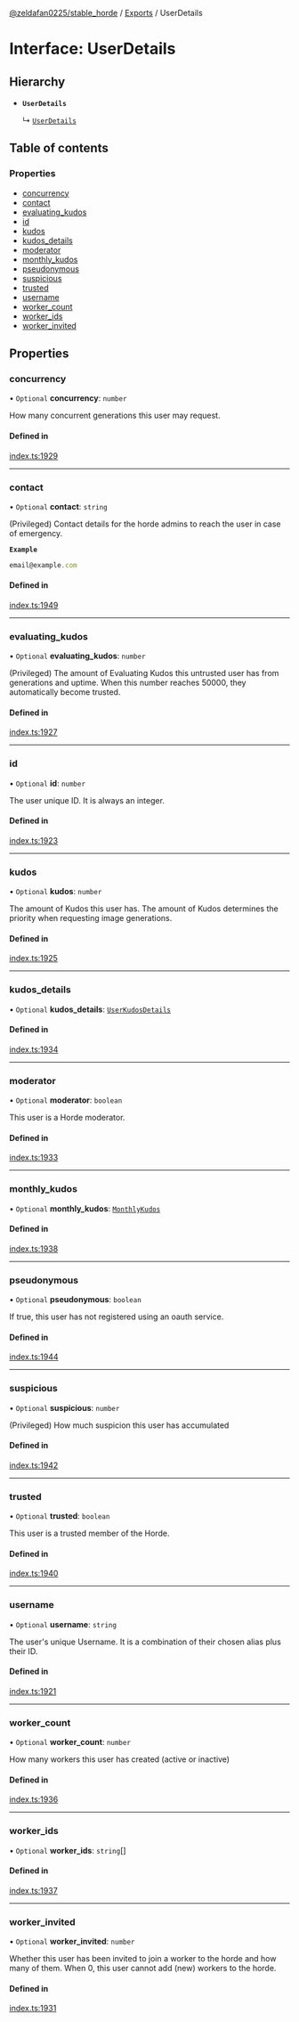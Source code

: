 [@zeldafan0225/stable_horde](../README.md) / [Exports](../modules.md) / UserDetails

# Interface: UserDetails

## Hierarchy

- **`UserDetails`**

  ↳ [`UserDetails`](UserDetails.md)

## Table of contents

### Properties

- [concurrency](UserDetails.md#concurrency)
- [contact](UserDetails.md#contact)
- [evaluating\_kudos](UserDetails.md#evaluating_kudos)
- [id](UserDetails.md#id)
- [kudos](UserDetails.md#kudos)
- [kudos\_details](UserDetails.md#kudos_details)
- [moderator](UserDetails.md#moderator)
- [monthly\_kudos](UserDetails.md#monthly_kudos)
- [pseudonymous](UserDetails.md#pseudonymous)
- [suspicious](UserDetails.md#suspicious)
- [trusted](UserDetails.md#trusted)
- [username](UserDetails.md#username)
- [worker\_count](UserDetails.md#worker_count)
- [worker\_ids](UserDetails.md#worker_ids)
- [worker\_invited](UserDetails.md#worker_invited)

## Properties

### concurrency

• `Optional` **concurrency**: `number`

How many concurrent generations this user may request.

#### Defined in

[index.ts:1929](https://github.com/ZeldaFan0225/stable_horde/blob/3b7418e/index.ts#L1929)

___

### contact

• `Optional` **contact**: `string`

(Privileged) Contact details for the horde admins to reach the user in case of emergency.

**`Example`**

```ts
email@example.com
```

#### Defined in

[index.ts:1949](https://github.com/ZeldaFan0225/stable_horde/blob/3b7418e/index.ts#L1949)

___

### evaluating\_kudos

• `Optional` **evaluating\_kudos**: `number`

(Privileged) The amount of Evaluating Kudos this untrusted user has from generations and uptime. When this number reaches 50000, they automatically become trusted.

#### Defined in

[index.ts:1927](https://github.com/ZeldaFan0225/stable_horde/blob/3b7418e/index.ts#L1927)

___

### id

• `Optional` **id**: `number`

The user unique ID. It is always an integer.

#### Defined in

[index.ts:1923](https://github.com/ZeldaFan0225/stable_horde/blob/3b7418e/index.ts#L1923)

___

### kudos

• `Optional` **kudos**: `number`

The amount of Kudos this user has. The amount of Kudos determines the priority when requesting image generations.

#### Defined in

[index.ts:1925](https://github.com/ZeldaFan0225/stable_horde/blob/3b7418e/index.ts#L1925)

___

### kudos\_details

• `Optional` **kudos\_details**: [`UserKudosDetails`](UserKudosDetails.md)

#### Defined in

[index.ts:1934](https://github.com/ZeldaFan0225/stable_horde/blob/3b7418e/index.ts#L1934)

___

### moderator

• `Optional` **moderator**: `boolean`

This user is a Horde moderator.

#### Defined in

[index.ts:1933](https://github.com/ZeldaFan0225/stable_horde/blob/3b7418e/index.ts#L1933)

___

### monthly\_kudos

• `Optional` **monthly\_kudos**: [`MonthlyKudos`](MonthlyKudos.md)

#### Defined in

[index.ts:1938](https://github.com/ZeldaFan0225/stable_horde/blob/3b7418e/index.ts#L1938)

___

### pseudonymous

• `Optional` **pseudonymous**: `boolean`

If true, this user has not registered using an oauth service.

#### Defined in

[index.ts:1944](https://github.com/ZeldaFan0225/stable_horde/blob/3b7418e/index.ts#L1944)

___

### suspicious

• `Optional` **suspicious**: `number`

(Privileged) How much suspicion this user has accumulated

#### Defined in

[index.ts:1942](https://github.com/ZeldaFan0225/stable_horde/blob/3b7418e/index.ts#L1942)

___

### trusted

• `Optional` **trusted**: `boolean`

This user is a trusted member of the Horde.

#### Defined in

[index.ts:1940](https://github.com/ZeldaFan0225/stable_horde/blob/3b7418e/index.ts#L1940)

___

### username

• `Optional` **username**: `string`

The user's unique Username. It is a combination of their chosen alias plus their ID.

#### Defined in

[index.ts:1921](https://github.com/ZeldaFan0225/stable_horde/blob/3b7418e/index.ts#L1921)

___

### worker\_count

• `Optional` **worker\_count**: `number`

How many workers this user has created (active or inactive)

#### Defined in

[index.ts:1936](https://github.com/ZeldaFan0225/stable_horde/blob/3b7418e/index.ts#L1936)

___

### worker\_ids

• `Optional` **worker\_ids**: `string`[]

#### Defined in

[index.ts:1937](https://github.com/ZeldaFan0225/stable_horde/blob/3b7418e/index.ts#L1937)

___

### worker\_invited

• `Optional` **worker\_invited**: `number`

Whether this user has been invited to join a worker to the horde and how many of them. When 0, this user cannot add (new) workers to the horde.

#### Defined in

[index.ts:1931](https://github.com/ZeldaFan0225/stable_horde/blob/3b7418e/index.ts#L1931)
